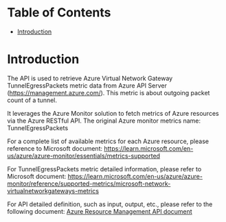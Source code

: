 # Table of Contents
- [Introduction](#introduction)


# Introduction <a name="introduction"></a>
The API is used to retrieve Azure Virtual Network Gateway TunnelEgressPackets metric data from Azure API Server (https://management.azure.com/). This metric is about outgoing packet count of a tunnel.



It leverages the Azure Monitor solution to fetch metrics of Azure resources via the Azure RESTful API. The original Azure monitor metrics name: TunnelEgressPackets



For a complete list of available metrics for each Azure resource, please reference to Microsoft document: https://learn.microsoft.com/en-us/azure/azure-monitor/essentials/metrics-supported 

For TunnelEgressPackets metric detailed information, please refer to Microsoft document: https://learn.microsoft.com/en-us/azure/azure-monitor/reference/supported-metrics/microsoft-network-virtualnetworkgateways-metrics

For API detailed definition, such as input, output, etc., please refer to the following document:
[Azure Resource Management API document](https://learn.microsoft.com/en-us/rest/api/monitor/metrics/list?view=rest-monitor-2023-10-01&tabs=HTTP)